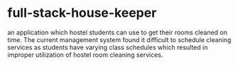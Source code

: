 # full-stack-house-keeper
an application which hostel students can use to get their rooms cleaned on time. The current management system found it difficult to schedule cleaning services as students have varying class schedules which resulted in improper utilization of hostel room cleaning services.
